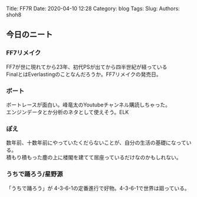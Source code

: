 Title: FF7R
Date: 2020-04-10 12:28
Category: blog
Tags: 
Slug: 
Authors: shoh8


## 今日のニート

### FF7リメイク

FF7が世に現れてから23年、初代PSが出てから四半世紀が経っている  
FinalとはEverlastingのことなんだろうか。FF7リメイクの発売日。  

### ボート

ボートレースが面白い。峰竜太のYoutubeチャンネル購読しちゃった。  
エンジンデータとか分析のネタとして使えそう。ELK   

### ぽえ

数年前、十数年前にやっていたくだらないことが、自分の生活の基礎になっている。  
積もり積もった塵の上に楼閣を建てて居座っているだけなのかもしれない。  

### うちで踊ろう/星野源

「うちで踊ろう」が 4-3-6-1の定番進行で好物。4-3-6-1で世界は廻っている。
